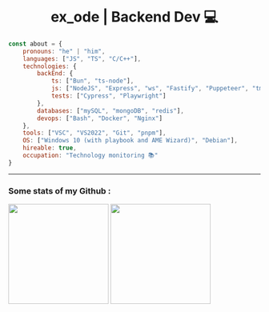 <h1 align="center">ex_ode | Backend Dev 💻</h1>

```js
const about = {
    pronouns: "he" | "him",
    languages: ["JS", "TS", "C/C++"],
    technologies: {
        backEnd: {
            ts: ["Bun", "ts-node"],
            js: ["NodeJS", "Express", "ws", "Fastify", "Puppeteer", "tmi.js"],
            tests: ["Cypress", "Playwright"]
        },
        databases: ["mySQL", "mongoDB", "redis"],
        devops: ["Bash", "Docker", "Nginx"]
    },
    tools: ["VSC", "VS2022", "Git", "pnpm"],
    OS: ["Windows 10 (with playbook and AME Wizard)", "Debian"],
    hireable: true,
    occupation: "Technology monitoring 📚"
}
```

***

<h3>Some stats of my Github :</h3>
<div>
    <img height="200" align="center" src="https://github-readme.lexod.fr/stats?username=Ex0D&show_icons=true&theme=radical&hide_contribs=true&count_private=true&hide_border=true" />
    <img height="200" align="center" src="https://github-readme.lexod.fr/top-langs?username=Ex0D&show_icons=true&theme=radical&hide_contribs=true&langs_count=7&layout=compact&hide_border=true" />
</div>
